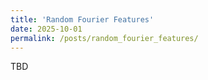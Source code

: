 ```yaml
---
title: 'Random Fourier Features'
date: 2025-10-01
permalink: /posts/random_fourier_features/
---
```



TBD
